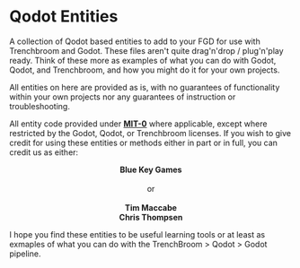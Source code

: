 # Qodot Entities
A collection of Qodot based entities to add to your FGD for use with Trenchbroom and Godot. These files aren't quite drag'n'drop / plug'n'play ready. Think of these more as examples of what you can do with Godot, Qodot, and Trenchbroom, and how you might do it for your own projects.

All entities on here are provided as is, with no guarantees of functionality within your own projects nor any guarantees of instruction or troubleshooting.

All entity code provided under [**MIT-0**](LICENSE.md) where applicable, except where restricted by the Godot, Qodot, or Trenchbroom licenses. If you wish to give credit for using these entities or methods either in part or in full, you can credit us as either:

<p align=center><b>Blue Key Games</b><br><br>
or<br><br>
<b>Tim Maccabe</br>Chris Thompsen</b></p>

I hope you find these entities to be useful learning tools or at least as exmaples of what you can do with the TrenchBroom > Qodot > Godot pipeline.